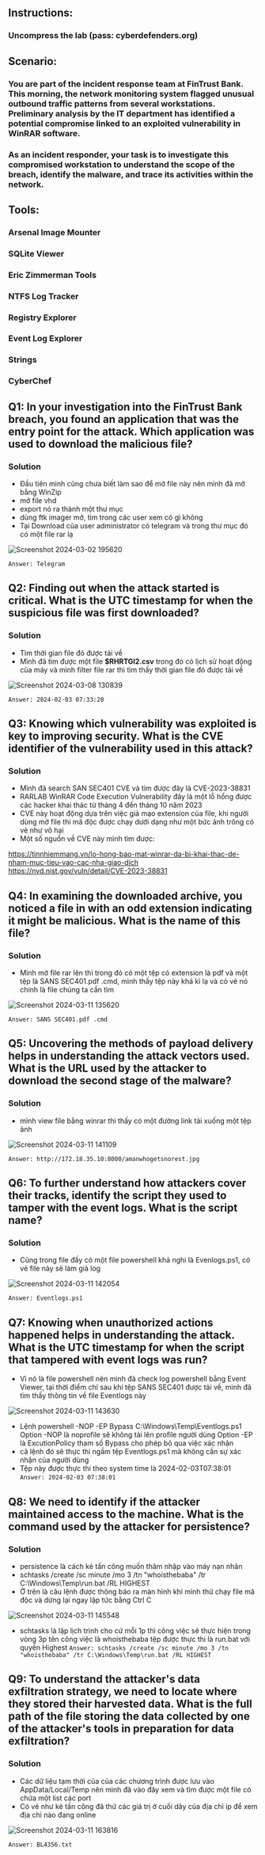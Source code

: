 ## Instructions:
  
  ### Uncompress the lab (pass: cyberdefenders.org)

## Scenario:

### You are part of the incident response team at FinTrust Bank. This morning, the network monitoring system flagged unusual outbound traffic patterns from several workstations. Preliminary analysis by the IT department has identified a potential compromise linked to an exploited vulnerability in WinRAR software.

### As an incident responder, your task is to investigate this compromised workstation to understand the scope of the breach, identify the malware, and trace its activities within the network.

## Tools:

  ### Arsenal Image Mounter
  ### SQLite Viewer
  ###  Eric Zimmerman Tools
  ###  NTFS Log Tracker
  ###  Registry Explorer
  ###  Event Log Explorer
  ###  Strings
  ###  CyberChef

## Q1: In your investigation into the FinTrust Bank breach, you found an application that was the entry point for the attack. Which application was used to download the malicious file?
### Solution
* Đầu tiên mình cũng chưa biết làm sao để mở file này nên mình đã mở bằng WinZip
* mở file vhd
* export nó ra thành một thư mục
* dùng ftk imager mở, tìm trong các user xem có gì không
* Tại Download của user administrator có telegram và trong thư mục đó có một file rar lạ

![Screenshot 2024-03-02 195620](https://github.com/LDV-SpaceK/CTF-Learning/assets/151914246/6e86414e-faf9-4c99-9185-f1d624fae598)

`Answer: Telegram`

## Q2: Finding out when the attack started is critical. What is the UTC timestamp for when the suspicious file was first downloaded?
### Solution
* Tìm thời gian file đó được tải về
* Mình đã tìm được một file **$RHRTGI2.csv** trong đó có lịch sử hoạt động của máy và mình filter file rar thì tìm thấy thời gian file đó được tải về

![Screenshot 2024-03-08 130839](https://github.com/LDV-SpaceK/CTF-Learning/assets/151914246/4a4f2ea1-5a83-49b1-971b-9290fb303728)

`Answer: 2024-02-03 07:33:20`

## Q3: Knowing which vulnerability was exploited is key to improving security. What is the CVE identifier of the vulnerability used in this attack?
### Solution
* Mình đã search SAN SEC401 CVE và tìm được đây là CVE-2023-38831
* RARLAB WinRAR Code Execution Vulnerability đây là một lỗ hổng được các hacker khai thác từ tháng 4 đến tháng 10 năm 2023
* CVE này hoạt động dựa trên việc giả mạo extension của file, khi người dùng mở file thì mã độc được chạy dưới dạng như một bức ảnh trông có vẻ như vô hại
* Một số nguồn về CVE này mình tìm được:

https://tinnhiemmang.vn/lo-hong-bao-mat-winrar-da-bi-khai-thac-de-nham-muc-tieu-vao-cac-nha-giao-dich
https://nvd.nist.gov/vuln/detail/CVE-2023-38831

## Q4: In examining the downloaded archive, you noticed a file in with an odd extension indicating it might be malicious. What is the name of this file?
### Solution
* Mình mở file rar lên thì trong đó có một tệp có extension là pdf và một tệp là SANS SEC401.pdf .cmd, mình thấy tệp này khá kì lạ và có vẻ nó chính là file chúng ta cần tìm

![Screenshot 2024-03-11 135620](https://github.com/LDV-SpaceK/CTF-Learning/assets/151914246/f5f5fda9-6b22-4f27-b253-dbc8ec33facb)

`Answer: SANS SEC401.pdf .cmd`

## Q5: Uncovering the methods of payload delivery helps in understanding the attack vectors used. What is the URL used by the attacker to download the second stage of the malware?
### Solution
* mình view file bằng winrar thì thấy có một đường link tải xuống một tệp ảnh

![Screenshot 2024-03-11 141109](https://github.com/LDV-SpaceK/CTF-Learning/assets/151914246/3cd7afd8-f8d4-49a3-8118-6886d3ab8a19)

`Answer: http://172.18.35.10:8000/amanwhogetsnorest.jpg`

## Q6: To further understand how attackers cover their tracks, identify the script they used to tamper with the event logs. What is the script name?
### Solution
* Cũng trong file đấy có một file powershell khả nghi là Evenlogs.ps1, có vẻ file này sẽ làm giả log

![Screenshot 2024-03-11 142054](https://github.com/LDV-SpaceK/CTF-Learning/assets/151914246/a114e911-c95d-4c04-b007-2ea073934c57)

`Answer: Eventlogs.ps1`

## Q7: Knowing when unauthorized actions happened helps in understanding the attack. What is the UTC timestamp for when the script that tampered with event logs was run?
* Vì nó là file powershell nên mình đã check log powershell bằng Event Viewer, tại thời điểm chỉ sau khi tệp SANS SEC401 được tải về, mình đã tìm thấy thông tin về file Eventlogs này

![Screenshot 2024-03-11 143630](https://github.com/LDV-SpaceK/CTF-Learning/assets/151914246/64026480-1aa6-4ebd-9961-17892e217750)

* Lệnh powershell -NOP -EP Bypass C:\Windows\Temp\Eventlogs.ps1
  Option -NOP là noprofile sẽ không tải lên profile người dùng
  Option -EP là ExcutionPolicy tham số Bypass cho phép bỏ qua việc xác nhận
* cả lệnh đó sẽ thực thi ngầm tệp Eventlogs.ps1 mà không cần sự xác nhận của người dùng
* Tệp này được thực thi theo system time là 2024-02-03T07:38:01
`Answer: 2024-02-03 07:38:01`

## Q8: We need to identify if the attacker maintained access to the machine. What is the command used by the attacker for persistence?
### Solution
* persistence là cách kẻ tấn công muốn thâm nhập vào máy nạn nhân
* schtasks /create /sc minute /mo 3 /tn "whoisthebaba" /tr C:\Windows\Temp\run.bat /RL HIGHEST
* Ở trên là câu lệnh được thông báo ra màn hình khi mình thử chạy file mã độc và dừng lại ngay lập tức bằng Ctrl C

![Screenshot 2024-03-11 145548](https://github.com/LDV-SpaceK/CTF-Learning/assets/151914246/786e7acb-abf8-4aeb-8ce2-daffd3918d8a)

* schtasks là lập lịch trình cho cứ mỗi 1p thì công việc sẽ thực hiện trong vòng 3p tên công việc là whoisthebaba tệp được thực thi là run.bat với quyền Highest
`Answer: schtasks /create /sc minute /mo 3 /tn "whoisthebaba" /tr C:\Windows\Temp\run.bat /RL HIGHEST`

## Q9: To understand the attacker's data exfiltration strategy, we need to locate where they stored their harvested data. What is the full path of the file storing the data collected by one of the attacker's tools in preparation for data exfiltration?
### Solution
* Các dữ liệu tạm thời của của các chương trình được lưu vào AppData/Local/Temp nên mình đã vào đây xem và tìm được một file có chứa một list các port
* Có vẻ như kẻ tấn công đã thử các giá trị ở cuối dãy của địa chỉ ip để xem địa chỉ nào đang online

![Screenshot 2024-03-11 163816](https://github.com/LDV-SpaceK/CTF-Learning/assets/151914246/37666c4d-e159-4f4c-961c-fe73ec1ebc5a)

`Answer: BL4356.txt`









